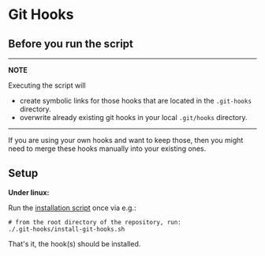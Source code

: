 # Git Hooks

## Before you run the script

---
**NOTE**

Executing the script will
* create symbolic links for those hooks that are located in the `.git-hooks` directory.
* overwrite already existing git hooks in your local `.git/hooks` directory. 
---

If you are using your own hooks and want to keep those,
then you might need to merge these hooks manually into your existing ones.

## Setup

**Under linux:**

Run the [installation script](./install-git-hooks.sh) once via e.g.:

```shell script
# from the root directory of the repository, run:
./.git-hooks/install-git-hooks.sh
```

That's it, the hook(s) should be installed.


